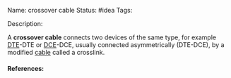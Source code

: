 Name: crossover cable
Status: #idea
Tags:

Description:

A **crossover cable** connects two devices of the same type, for example [DTE](https://en.wikipedia.org/wiki/Data_terminal_equipment "Data terminal equipment")-DTE or [DCE](https://en.wikipedia.org/wiki/Data_circuit-terminating_equipment "Data circuit-terminating equipment")-DCE, usually connected asymmetrically (DTE-DCE), by a modified [cable](https://en.wikipedia.org/wiki/Electrical_cable "Electrical cable") called a crosslink.

#### References: